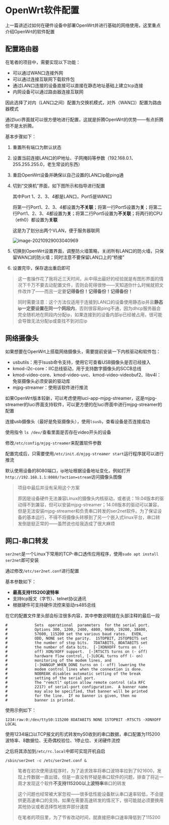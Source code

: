 # OpenWrt软件配置

上一篇讲述过如何在硬件设备中部署OpenWrt并进行基础的网络使用，这里重点介绍OpenWrt的软件配置

## 配置路由器

在笔者的项目中，需要实现以下功能：

* 可以通过WAN口连接外网
* 可以通过连接互联网下载软件包
* 通过LAN口连接的设备直接可以直接在静态地址基础上建立tcp连接
* 内网设备可以通过路由器连接互联网

因此选择了对内（LAN口之间）配置为交换机模式，对外（WAN口）配置为路由器模式

通过luci界面就可以很方便地进行配置，这就是折腾OpenWrt的优势——有点折腾但不是太折腾。

基本步骤如下：

1. 重置所有端口为默认状态

2. 设置当前连接LAN口的IP地址、子网掩码等参数（192.168.0.1、255.255.255.0，老生常谈的东西）

3. 重启OpenWrt设备并确保以自己设置的LAN口ip能ping通

4. 切到“交换机”界面，如下图所示和指导进行配置

    其中Port 1、2、3、4都是LAN口，Port5是WAN口

    将第一行Port1、2、3、4都设置为**不关联**；将第一行Port5设置为**关**；将第二行Port1、2、3、4都设置为**关**；将第二行Port5设置为**不关联**；将两行的CPU（eth0）都设置为**关联**

    这是为了划分出两个VLAN，便于服务器联网

    ![image-20210929003040969](OpenWrt配置网络摄像头.assets/image-20210929003040969.png)

5. 切换到OpenWrt设置界面，调整防火墙策略，关闭所有LAN口的防火墙，只保留WAN口的防火墙；同时注意不要保留LAN口上的“桥接”

6. 设置完毕，保存退出重启即可

> 这一套操作花了我将近三天时间，从中得出最好的经验就是有图形界面的情况下千万不要去动配置文件，否则会死得很惨——天知道你什么时候就把文件改炸了——而且一定要**记得备份！记得备份！记得备份！**
>
> 同时需要注意：这个方法仅适用于连接到LAN口的设备使用静态ip并且**静态ip一定要设置在同一个网段内**，否则很容易ping不通，因为dhcp服务器会完全随机地在网段内分配ip，如果连接到的设备内部ip已经被占用，很可能会导致无法分配ip或查找不到对应ip

## 网络摄像头

如果想要在OpenWrt上搭载网络摄像头，需要提前安装一下内核驱动和软件包：

* usbutils：用于lsusb命令支持，使用它可查看USB摄像头是否已经接入
* kmod-i2c-core：IIC总线驱动，用于支持数字摄像头的SCCB总线
* kmod-video-core、kmod-video-uvc、kmod-video-videobuf2、libv4l：免驱摄像头必须安装的驱动库
* mjpg-streamer：使用该软件进行推流

如果OpenWrt版本较新，可以考虑使用luci-app-mjpg-streamer，这是mjpg-streamer的luci界面支持软件，可以更方便的在luci界面中进行mjpg-streamer的配置

连接usb摄像头（最好是免驱摄像头），使用`lsusb`，查看设备是否连接成功

使用指令 `ls /dev/`查看里面是否存在video开头的设备

修改`/etc/config/mjpg-streamer`来配置软件参数

配置完成后，只需要使用`/etc/init.d/mjpg-streamer start`运行程序就可以进行推流

默认使用设备的8080端口，ip地址根据设备地址变化，例如打开`http://192.168.1.1:8080/?action=stream`访问摄像头图像

> 项目中最后并没有采用这个方案
>
> 原因是设备硬件无法兼容Linux的摄像头内核驱动，或者说：19.04版本的驱动得不到兼容，但可以安装mjpg-streamer；14.08版本的驱动可以兼容，但是无法安装mjpg-streamer和负责串口转发的ser2net软件。为了保证设备的基本运行，不得不将摄像头转移到了另一个嵌入式linux平台，串口转发倒是挺正常的——虽然说也给我造成了很大麻烦

## 网口-串口转发

`ser2net`是一个Linux下常用的TCP-串口透传应用程序，使用`sudo apt install ser2net`即可安装

通过修改`/etc/ser2net.conf`进行配置

基本参数如下：

* **最高支持115200波特率**
* 支持tcp报文（字节）、telnet协议通讯
* 根据硬件可支持硬件流控来驱动rs485总线

在它的配置文件里头部会标注很多内容，其中参数说明就在头部注释的最后一段

```shell
#            Sets  operational  parameters  for the serial port.
#            Options 300, 1200, 2400, 4800, 9600, 19200, 38400,
#            57600, 115200 set the various baud rates.  EVEN,
#            ODD, NONE set the parity.  1STOPBIT, 2STOPBITS set
#            the number of stop bits.  7DATABITS, 8DATABITS set
#            the number of data bits.  [-]XONXOFF turns on (-
#            off) XON/XOFF support.  [-]RTSCTS turns on (- off)
#            hardware flow control, [-]LOCAL turns off (- on)
#            monitoring of the modem lines, and
#            [-]HANGUP_WHEN_DONE turns on (- off) lowering the
#            modem control lines when the connextion is done. 
#            NOBREAK disables automatic setting of the break
#            setting of the serial port.
#            The "remctl" option allow remote control (ala RFC
#            2217) of serial-port configuration.  A banner name
#            may also be specified, that banner will be printed
#            for the line.  If no banner is given, then no
#            banner is printed.
```

使用示例如下：

```shell
1234:raw:0:/dev/ttyS0:115200 8DATABITS NONE 1STOPBIT -RTSCTS -XONXOFF LOCAL
```

使用1234端口以TCP报文的形式转发ttyS0收到的串口数据，串口配置为115200波特率、8数据位、无奇偶校验位、1停止位、关闭硬件流控

之后将其添加到`/etc/rc.local`中即可实现开机自启

```shell
/sbin/ser2net -c /etc/ser2net.conf &
```

> 笔者在初次使用该程序时，为了追求效率将串口波特率拉到了921600，发现上传数据一直出错，但是一直没有怀疑是串口软件的问题，排查了将近一周才发现这个软件**不支持115200以上波特率**串口的转发
>
> 这个问题也经常被大家忽视——很多低性能设备默认串口速率较低，不会提供更高速串口的支持。如果在需要高速转发的情况下，很可能就必须要换用其他协议或者选择性地放弃部分速度
>
> 在笔者的项目里，为了节省改动时间，就直接把串口速率降低到了115200
